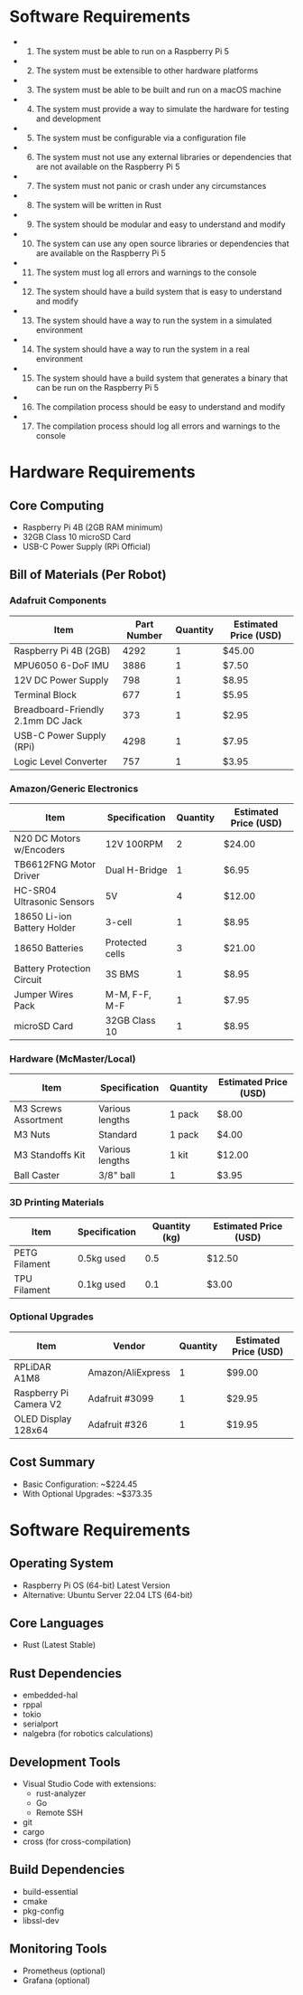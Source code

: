 # Software Requirements
- 1. The system must be able to run on a Raspberry Pi 5
- 2. The system must be extensible to other hardware platforms
- 3. The system must be able to be built and run on a macOS machine
- 4. The system must provide a way to simulate the hardware for testing and development
- 5. The system must be configurable via a configuration file
- 6. The system must not use any external libraries or dependencies that are not available on the Raspberry Pi 5
- 7. The system must not panic or crash under any circumstances
- 8. The system will be written in Rust
- 9. The system should be modular and easy to understand and modify
- 10. The system can use any open source libraries or dependencies that are available on the Raspberry Pi 5
- 11. The system must log all errors and warnings to the console
- 12. The system should have a build system that is easy to understand and modify
- 13. The system should have a way to run the system in a simulated environment
- 14. The system should have a way to run the system in a real environment
- 15. The system should have a build system that generates a binary that can be run on the Raspberry Pi 5
- 16. The compilation process should be easy to understand and modify
- 17. The compilation process should log all errors and warnings to the console

# Hardware Requirements

## Core Computing
- Raspberry Pi 4B (2GB RAM minimum)
- 32GB Class 10 microSD Card
- USB-C Power Supply (RPi Official)

## Bill of Materials (Per Robot)

### Adafruit Components
| Item | Part Number | Quantity | Estimated Price (USD) |
|------|-------------|----------|-------------------|
| Raspberry Pi 4B (2GB) | 4292 | 1 | $45.00 |
| MPU6050 6-DoF IMU | 3886 | 1 | $7.50 |
| 12V DC Power Supply | 798 | 1 | $8.95 |
| Terminal Block | 677 | 1 | $5.95 |
| Breadboard-Friendly 2.1mm DC Jack | 373 | 1 | $2.95 |
| USB-C Power Supply (RPi) | 4298 | 1 | $7.95 |
| Logic Level Converter | 757 | 1 | $3.95 |

### Amazon/Generic Electronics
| Item | Specification | Quantity | Estimated Price (USD) |
|------|---------------|----------|-------------------|
| N20 DC Motors w/Encoders | 12V 100RPM | 2 | $24.00 |
| TB6612FNG Motor Driver | Dual H-Bridge | 1 | $6.95 |
| HC-SR04 Ultrasonic Sensors | 5V | 4 | $12.00 |
| 18650 Li-ion Battery Holder | 3-cell | 1 | $8.95 |
| 18650 Batteries | Protected cells | 3 | $21.00 |
| Battery Protection Circuit | 3S BMS | 1 | $8.95 |
| Jumper Wires Pack | M-M, F-F, M-F | 1 | $7.95 |
| microSD Card | 32GB Class 10 | 1 | $8.95 |

### Hardware (McMaster/Local)
| Item | Specification | Quantity | Estimated Price (USD) |
|------|---------------|----------|-------------------|
| M3 Screws Assortment | Various lengths | 1 pack | $8.00 |
| M3 Nuts | Standard | 1 pack | $4.00 |
| M3 Standoffs Kit | Various lengths | 1 kit | $12.00 |
| Ball Caster | 3/8" ball | 1 | $3.95 |

### 3D Printing Materials
| Item | Specification | Quantity (kg) | Estimated Price (USD) |
|------|---------------|---------------|-------------------|
| PETG Filament | 0.5kg used | 0.5 | $12.50 |
| TPU Filament | 0.1kg used | 0.1 | $3.00 |

### Optional Upgrades
| Item | Vendor | Quantity | Estimated Price (USD) |
|------|---------|----------|-------------------|
| RPLiDAR A1M8 | Amazon/AliExpress | 1 | $99.00 |
| Raspberry Pi Camera V2 | Adafruit #3099 | 1 | $29.95 |
| OLED Display 128x64 | Adafruit #326 | 1 | $19.95 |

## Cost Summary
- Basic Configuration: ~$224.45
- With Optional Upgrades: ~$373.35

# Software Requirements

## Operating System
- Raspberry Pi OS (64-bit) Latest Version
- Alternative: Ubuntu Server 22.04 LTS (64-bit)

## Core Languages
- Rust (Latest Stable)

## Rust Dependencies
- embedded-hal
- rppal
- tokio
- serialport
- nalgebra (for robotics calculations)

## Development Tools
- Visual Studio Code with extensions:
  - rust-analyzer
  - Go
  - Remote SSH
- git
- cargo
- cross (for cross-compilation)

## Build Dependencies
- build-essential
- cmake
- pkg-config
- libssl-dev

## Monitoring Tools
- Prometheus (optional)
- Grafana (optional)